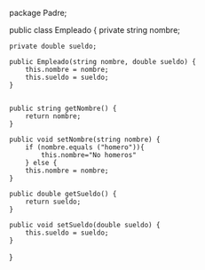 package Padre;

public class Empleado {
    private string nombre;


    private double sueldo;

    public Empleado(string nombre, double sueldo) {
        this.nombre = nombre;
        this.sueldo = sueldo;
    }


    public string getNombre() {
        return nombre;
    }

    public void setNombre(string nombre) {
        if (nombre.equals ("homero")){
            this.nombre="No homeros"
        } else {
        this.nombre = nombre;
    }

    public double getSueldo() {
        return sueldo;
    }

    public void setSueldo(double sueldo) {
        this.sueldo = sueldo;
    }
}
